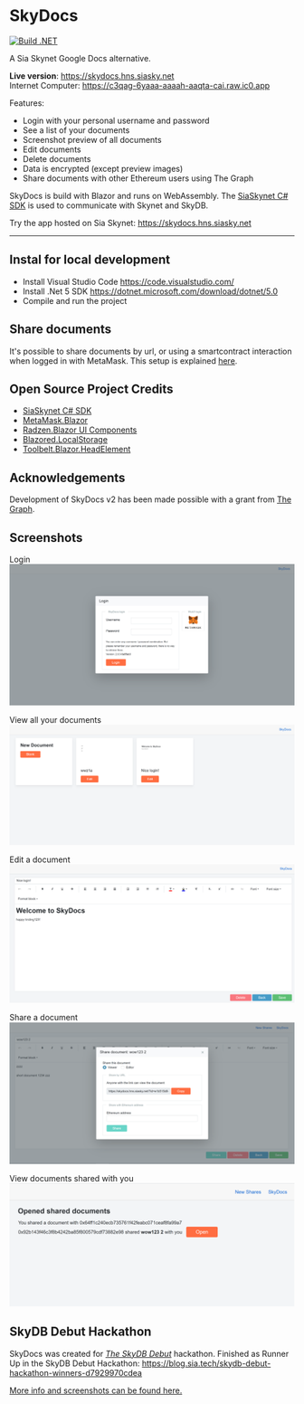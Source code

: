 # SkyDocs
[![Build .NET](https://github.com/michielpost/SkyDocs/actions/workflows/build.yml/badge.svg)](https://github.com/michielpost/SkyDocs/actions/workflows/build.yml)

A Sia Skynet Google Docs alternative.

**Live version**: https://skydocs.hns.siasky.net   
Internet Computer: https://c3qag-6yaaa-aaaah-aaqta-cai.raw.ic0.app

Features:
- Login with your personal username and password
- See a list of your documents
- Screenshot preview of all documents
- Edit documents
- Delete documents
- Data is encrypted (except preview images)
- Share documents with other Ethereum users using The Graph

SkyDocs is build with Blazor and runs on WebAssembly. The [SiaSkynet C# SDK](https://github.com/michielpost/SiaSkynet) is used to communicate with Skynet and SkyDB.

Try the app hosted on Sia Skynet: https://skydocs.hns.siasky.net

---
## Instal for local development
- Install Visual Studio Code https://code.visualstudio.com/
- Install .Net 5 SDK https://dotnet.microsoft.com/download/dotnet/5.0
- Compile and run the project

## Share documents
It's possible to share documents by url, or using a smartcontract interaction when logged in with MetaMask.
This setup is explained [here](ShareArchitecture).

## Open Source Project Credits
- [SiaSkynet C# SDK](https://github.com/michielpost/SiaSkynet)
- [MetaMask.Blazor](https://github.com/michielpost/MetaMask.Blazor)
- [Radzen.Blazor UI Components](https://github.com/radzenhq/radzen-blazor)
- [Blazored.LocalStorage](https://github.com/blazored/LocalStorage)
- [Toolbelt.Blazor.HeadElement](https://github.com/jsakamoto/Toolbelt.Blazor.HeadElement)

## Acknowledgements
Development of SkyDocs v2 has been made possible with a grant from [The Graph](https://thegraph.com/blog/wave-one-funding).

## Screenshots
Login
![Login](screenshots/v2_01_login.PNG)

View all your documents
![View all your documents](screenshots/v2_02_documents.PNG)

Edit a document
![Edit a document](screenshots/v2_03_edit_document.png)

Share a document
![Edit a document](screenshots/v2_04_share.png)

View documents shared with you
![Edit a document](screenshots/v2_05_share_list.png)

## SkyDB Debut Hackathon
SkyDocs was created for *[The SkyDB Debut](https://gitcoin.co/hackathon/skydb/)* hackathon. 
Finished as Runner Up in the SkyDB Debut Hackathon: https://blog.sia.tech/skydb-debut-hackathon-winners-d7929970cdea  

[More info and screenshots can be found here.](SkyDocsV1.md)